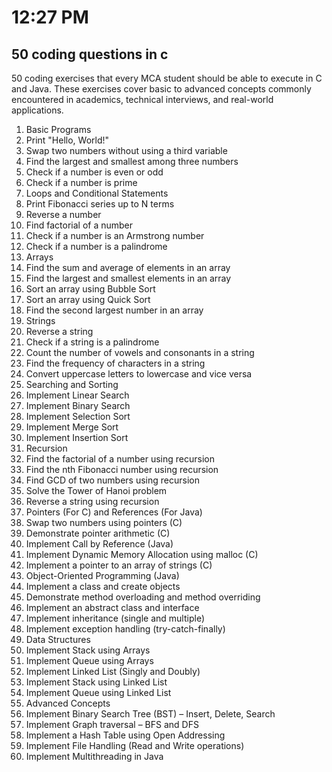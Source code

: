 # 12:27 PM

## 50 coding questions in c
50 coding exercises that every MCA student should be able to execute in C and Java.
These exercises cover basic to advanced concepts commonly encountered in academics,
technical interviews, and real-world applications.
1. Basic Programs
1. Print "Hello, World!"
2. Swap two numbers without using a third variable
3. Find the largest and smallest among three numbers
4. Check if a number is even or odd
5. Check if a number is prime
2. Loops and Conditional Statements
6. Print Fibonacci series up to N terms
7. Reverse a number
8. Find factorial of a number
9. Check if a number is an Armstrong number
10. Check if a number is a palindrome
3. Arrays
11. Find the sum and average of elements in an array
12. Find the largest and smallest elements in an array
13. Sort an array using Bubble Sort
14. Sort an array using Quick Sort
15. Find the second largest number in an array
4. Strings
16. Reverse a string
17. Check if a string is a palindrome
18. Count the number of vowels and consonants in a string
19. Find the frequency of characters in a string
20. Convert uppercase letters to lowercase and vice versa
5. Searching and Sorting
21. Implement Linear Search
22. Implement Binary Search
23. Implement Selection Sort
24. Implement Merge Sort
25. Implement Insertion Sort
6. Recursion
26. Find the factorial of a number using recursion
27. Find the nth Fibonacci number using recursion
28. Find GCD of two numbers using recursion
29. Solve the Tower of Hanoi problem
30. Reverse a string using recursion
7. Pointers (For C) and References (For Java)
31. Swap two numbers using pointers (C)
32. Demonstrate pointer arithmetic (C)
33. Implement Call by Reference (Java)
34. Implement Dynamic Memory Allocation using malloc (C)
35. Implement a pointer to an array of strings (C)
8. Object-Oriented Programming (Java)
36. Implement a class and create objects
37. Demonstrate method overloading and method overriding
38. Implement an abstract class and interface
39. Implement inheritance (single and multiple)
40. Implement exception handling (try-catch-finally)
9. Data Structures
41. Implement Stack using Arrays
42. Implement Queue using Arrays
43. Implement Linked List (Singly and Doubly)
44. Implement Stack using Linked List
45. Implement Queue using Linked List
10. Advanced Concepts
46. Implement Binary Search Tree (BST) – Insert, Delete, Search
47. Implement Graph traversal – BFS and DFS
48. Implement a Hash Table using Open Addressing
49. Implement File Handling (Read and Write operations)
50. Implement Multithreading in Java
